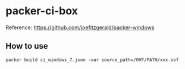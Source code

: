 # packer-ci-box

Reference: https://github.com/joefitzgerald/packer-windows

## How to use
```
packer build ci_windows_7.json -var source_path=/OVF/PATH/xxx.ovf
```
